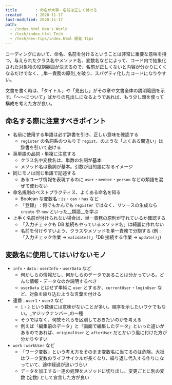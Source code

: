 ```yaml
---
title        : 命名が大事・名前は正しく付ける
created      : 2020-11-17
last-modified: 2020-11-17
path:
  - /index.html Neo's World
  - /tech/index.html Tech
  - /tech/dev-tips/index.html 開発 Tips
---
```


コーディングにおいて、命名、名前を付けるということは非常に重要な意味を持つ。与えられたクラス名やメソッド名、変数名などによって、コード内で抽象化された対象物の役割範囲が決まるので、名前が正しくないと内容が分かりにくくなるだけでなく、_単一責務の原則_を破り、スパゲティ化したコードになりやすい。

文書を書く時は、「タイトル」や「見出し」がその章や文書全体の説明範囲を示す。「〜〜について」ばかりの見出しになるようであれば、もう少し頭を使って構成を考えた方が良い。


## 命名する際に注意すべきポイント

- 名前に使用する単語は必ず辞書を引き、正しい意味を確認する
  - `register` の名詞系のつもりで `regist`、のような「よくある間違い」は辞書を引いて避ける
- 英単語の品詞・単複に注意する
  - クラス名や変数名は、単数の名詞が基本
  - メソッド名は動詞が基本。引数が目的語になるイメージ
- 同じモノは同じ単語で記述する
  - あるユーザ情報を表現するのに `user`・`member`・`person` などの類語を混ぜて使わない
- 命名規則のベストプラクティス、よくある命名を知る
  - Boolean な変数名 : `is`・`can`・`has` など
  - 「登録」 : 何でもかんでも `register` ではなく、リソースの生成なら `create` や `new` といった__類語__を学ぶ
- 上手く名前が付けられない場合は、単一責務の原則が守れているか確認する
  - 「入力チェックも DB 接続もやっているメソッド名」は綺麗に作れない
  - 名前を付けやすいよう、クラスやメソッドを単一責務で分割する (例 : 「入力チェック作業 → `validate()`」「DB 接続する作業 → `update()`」)


## 変数名に使用してはいけないモノ

- `info`・`data` : `userInfo`・`userData` など
  - 何かしらの情報だし、何かしらのデータであることは分かっている。どんな情報・データなのか説明するべき
  - `userData` とはせず単純に `user` とするか、`currentUser`・`loginUser` など、対象を絞り込むような言葉を付ける
- 連番 : `user1`・`user2` など
  - `1`・`2` という数値には意味がないことが多い。順序を示したいワケでもない。_マジックナンバー_の一種
  - そうではなく、何故それらを区別しておきたいのかを考える
  - 例えば「編集前のデータ」と「画面で編集したデータ」といった違いがあるのであれば、`originalUser` と `afterUser` だとかいう風に付けた方が分かりやすい
- `work` : `workUser` など
  - 「ワーク変数」という考え方をそのまま変数名に当てるのは危険。大抵はワーク変数のライフサイクルが長くなり、繰り返し代入する作りになっていて、途中経過が追いづらい
  - データを加工する一連の処理をメソッドに切り出し、変更ごとに別の変数 (定数) として宣言した方が良い
